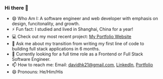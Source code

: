 ### Hi there 👋
- :smile: Who Am I: A software engineer and web developer with emphasis on design, funcitonality, and growth.
- ⚡ Fun fact: I studied and lived in Shanghai, China for a year!
- :computer: Check out my most recent project: [My Portfolio Website](https://aboutdavidkim.com/)
- 💬 Ask me about my transition from writing my first line of code to building full stack applications in 6 months.
- 🤔 Currently looking for a full time role as a Frontend or Full Stack Software Engineer.
- 📫 How to reach me: Email: davidhk21@gmail.com, [LinkedIn](https://www.linkedin.com/in/davidhk21/), [Portfolio](https://aboutdavidkim.com/)
- 😄 Pronouns: He/Him/His
